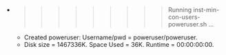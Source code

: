 * >>>>>>>>> Running inst-min-con-users-poweruser.sh ...
  * Created poweruser: Username/pwd = poweruser/poweruser.
  * Disk size = 1467336K. Space Used = 36K. Runtime = 00:00:00:00.
